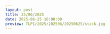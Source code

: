 ```yaml
---
layout: post
title: 25/06/2025
date: 2025-06-25 10:00:00
preview: TLP1/2025/202506/20250625/stack.jpg
---
```

